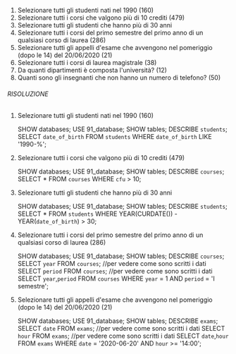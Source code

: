 1. Selezionare tutti gli studenti nati nel 1990 (160)
2. Selezionare tutti i corsi che valgono più di 10 crediti (479)
3. Selezionare tutti gli studenti che hanno più di 30 anni
4. Selezionare tutti i corsi del primo semestre del primo anno di un qualsiasi corso di
   laurea (286)
5. Selezionare tutti gli appelli d'esame che avvengono nel pomeriggio (dopo le 14) del
   20/06/2020 (21)
6. Selezionare tutti i corsi di laurea magistrale (38)
7. Da quanti dipartimenti è composta l'università? (12)
8. Quanti sono gli insegnanti che non hanno un numero di telefono? (50)

###### RISOLUZIONE

1.  Selezionare tutti gli studenti nati nel 1990 (160)

    SHOW databases;
    USE 91_database;
    SHOW tables;
    DESCRIBE `students`;
    SELECT `date_of_birth` FROM `students` WHERE `date_of_birth` LIKE '1990-%';

2.  Selezionare tutti i corsi che valgono più di 10 crediti (479)

    SHOW databases;
    USE 91_database;
    SHOW tables;
    DESCRIBE `courses`;
    SELECT \* FROM `courses` WHERE `cfu` > 10;

3.  Selezionare tutti gli studenti che hanno più di 30 anni

    SHOW databases;
    USE 91_database;
    SHOW tables;
    DESCRIBE `students`;
    SELECT \* FROM `students` WHERE YEAR(CURDATE()) - YEAR(`date_of_birth`) > 30;

4.  Selezionare tutti i corsi del primo semestre del primo anno di un qualsiasi corso di
    laurea (286)

    SHOW databases;
    USE 91_database;
    SHOW tables;
    DESCRIBE `courses`;
    SELECT `year` FROM `courses`; //per vedere come sono scritti i dati
    SELECT `period` FROM `courses`; //per vedere come sono scritti i dati
    SELECT `year`,`period` FROM `courses` WHERE `year` = 1 AND `period` = 'I semestre';

5. Selezionare tutti gli appelli d'esame che avvengono nel pomeriggio (dopo le 14) del
   20/06/2020 (21)

    SHOW databases;
    USE 91_database;
    SHOW tables;
    DESCRIBE `exams`;
    SELECT `date` FROM `exams`; //per vedere come sono scritti i dati
    SELECT `hour` FROM `exams`; //per vedere come sono scritti i dati
    SELECT `date`,`hour` FROM `exams` WHERE `date` = '2020-06-20' AND `hour` >= '14:00';
